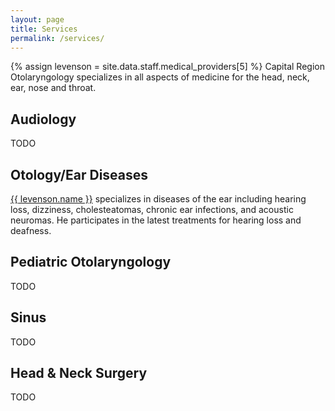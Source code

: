 ```yaml
---
layout: page
title: Services
permalink: /services/
---
```

{% assign levenson = site.data.staff.medical_providers[5] %}
Capital Region Otolaryngology specializes in all aspects of medicine for the head, neck, ear, nose and throat.

## Audiology
TODO

## Otology/Ear Diseases
<a href="/staff/#{{ levenson.name | slugify }}">{{ levenson.name }}</a> specializes in diseases of the ear including hearing loss, dizziness, cholesteatomas, chronic ear infections, and acoustic neuromas. He participates in the latest treatments for hearing loss and deafness.

## Pediatric Otolaryngology
TODO

## Sinus
TODO

## Head & Neck Surgery
TODO
